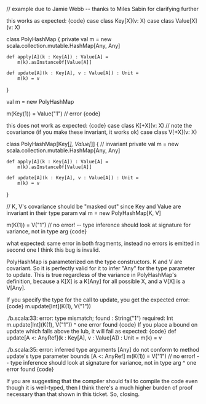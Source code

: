 // example due to Jamie Webb -- thanks to Miles Sabin for clarifying further

this works as expected:
{code}
case class Key[X](v: X)
case class Value[X](v: X)

class PolyHashMap {
    private val m = new scala.collection.mutable.HashMap[Any, Any]

    def apply[A](k : Key[A]) : Value[A] =
        m(k).asInstanceOf[Value[A]]

    def update[A](k : Key[A], v : Value[A]) : Unit =
        m(k) = v
}

val m = new PolyHashMap

m(Key(1)) = Value("1") // error
{code}

this does not work as expected:
{code}
case class K[+X](v: X) // note the covariance (if you make these invariant, it works ok)
case class V[+X](v: X)

class PolyHashMap[Key[_], Value[_]] { // invariant
    private val m = new scala.collection.mutable.HashMap[Any, Any]

    def apply[A](k : Key[A]) : Value[A] =
        m(k).asInstanceOf[Value[A]]

    def update[A](k : Key[A], v : Value[A]) : Unit =
        m(k) = v
}

// K, V's covariance should be "masked out" since Key and Value are invariant in their type param
val m = new PolyHashMap[K, V]

m(K(1)) = V("1") // no error! -- type inference should look at signature for variance, not in type arg
{code}


what expected: same error in both fragments, instead no errors is emitted in second one
I think this bug is invalid.

PolyHashMap is parameterized on the type constructors.  K and V are covariant.  So it is perfectly valid for it to infer "Any" for the type parameter to update.  This is true regardless of the variance in PolyHashMap's definition, because a K[X] is a K[Any] for all possible X, and a V[X] is a V[Any].

  If you specify the type for the call to update, you get the expected error:
{code}
m.update[Int](K(1), V("1"))

./b.scala:33: error: type mismatch;
 found   : String("1")
 required: Int
  m.update[Int](K(1), V("1"))
                        ^
one error found
{code}
If you place a bound on update which falls above the lub, it will fail as expected:
{code}
def update[A <: AnyRef](k : Key[A], v : Value[A]) : Unit = m(k) = v

./b.scala:35: error: inferred type arguments [Any] do not conform to method update's type parameter bounds [A <: AnyRef]
  m(K(1)) = V("1") // no error! -- type inference should look at signature for variance, not in type arg
  ^
one error found
{code}

If you are suggesting that the compiler should fail to compile the code even though it is well-typed, then I think there's a much higher burden of proof necessary than that shown in this ticket.  So, closing.

